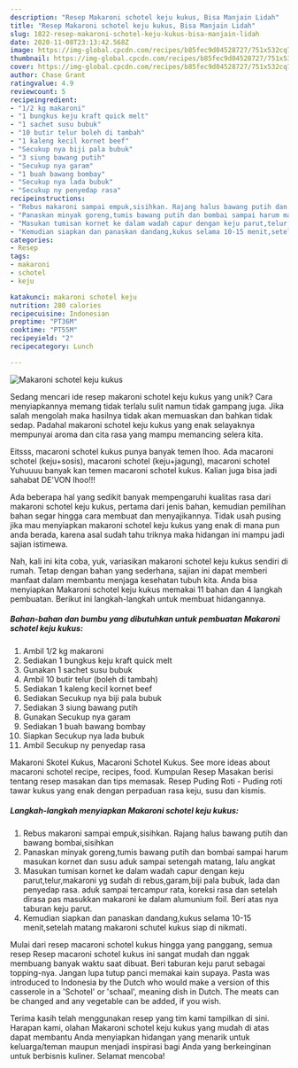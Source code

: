 ```yaml
---
description: "Resep Makaroni schotel keju kukus, Bisa Manjain Lidah"
title: "Resep Makaroni schotel keju kukus, Bisa Manjain Lidah"
slug: 1822-resep-makaroni-schotel-keju-kukus-bisa-manjain-lidah
date: 2020-11-08T23:13:42.568Z
image: https://img-global.cpcdn.com/recipes/b85fec9d04528727/751x532cq70/makaroni-schotel-keju-kukus-foto-resep-utama.jpg
thumbnail: https://img-global.cpcdn.com/recipes/b85fec9d04528727/751x532cq70/makaroni-schotel-keju-kukus-foto-resep-utama.jpg
cover: https://img-global.cpcdn.com/recipes/b85fec9d04528727/751x532cq70/makaroni-schotel-keju-kukus-foto-resep-utama.jpg
author: Chase Grant
ratingvalue: 4.9
reviewcount: 5
recipeingredient:
- "1/2 kg makaroni"
- "1 bungkus keju kraft quick melt"
- "1 sachet susu bubuk"
- "10 butir telur boleh di tambah"
- "1 kaleng kecil kornet beef"
- "Secukup nya biji pala bubuk"
- "3 siung bawang putih"
- "Secukup nya garam"
- "1 buah bawang bombay"
- "Secukup nya lada bubuk"
- "Secukup ny penyedap rasa"
recipeinstructions:
- "Rebus makaroni sampai empuk,sisihkan. Rajang halus bawang putih dan bawang bombai,sisihkan"
- "Panaskan minyak goreng,tumis bawang putih dan bombai sampai harum masukan kornet dan susu aduk sampai setengah matang, lalu angkat"
- "Masukan tumisan kornet ke dalam wadah capur dengan keju parut,telur,makaroni yg sudah di rebus,garam,biji pala bubuk, lada dan penyedap rasa. aduk sampai tercampur rata, koreksi rasa dan setelah dirasa pas masukkan makaroni ke dalam alumunium foil. Beri atas nya taburan keju parut."
- "Kemudian siapkan dan panaskan dandang,kukus selama 10-15 menit,setelah matang makaroni schutel kukus siap di nikmati."
categories:
- Resep
tags:
- makaroni
- schotel
- keju

katakunci: makaroni schotel keju 
nutrition: 280 calories
recipecuisine: Indonesian
preptime: "PT36M"
cooktime: "PT55M"
recipeyield: "2"
recipecategory: Lunch

---
```



![Makaroni schotel keju kukus](https://img-global.cpcdn.com/recipes/b85fec9d04528727/751x532cq70/makaroni-schotel-keju-kukus-foto-resep-utama.jpg)

Sedang mencari ide resep makaroni schotel keju kukus yang unik? Cara menyiapkannya memang tidak terlalu sulit namun tidak gampang juga. Jika salah mengolah maka hasilnya tidak akan memuaskan dan bahkan tidak sedap. Padahal makaroni schotel keju kukus yang enak selayaknya mempunyai aroma dan cita rasa yang mampu memancing selera kita.

Eitsss, macaroni schotel kukus punya banyak temen lhoo. Ada macaroni schotel (keju+sosis), macaroni schotel (keju+jagung), macaroni schotel Yuhuuuu banyak kan temen macaroni schotel kukus. Kalian juga bisa jadi sahabat DE&#39;VON lhoo!!!

Ada beberapa hal yang sedikit banyak mempengaruhi kualitas rasa dari makaroni schotel keju kukus, pertama dari jenis bahan, kemudian pemilihan bahan segar hingga cara membuat dan menyajikannya. Tidak usah pusing jika mau menyiapkan makaroni schotel keju kukus yang enak di mana pun anda berada, karena asal sudah tahu triknya maka hidangan ini mampu jadi sajian istimewa.


Nah, kali ini kita coba, yuk, variasikan makaroni schotel keju kukus sendiri di rumah. Tetap dengan bahan yang sederhana, sajian ini dapat memberi manfaat dalam membantu menjaga kesehatan tubuh kita. Anda bisa menyiapkan Makaroni schotel keju kukus memakai 11 bahan dan 4 langkah pembuatan. Berikut ini langkah-langkah untuk membuat hidangannya.

<!--inarticleads1-->

##### Bahan-bahan dan bumbu yang dibutuhkan untuk pembuatan Makaroni schotel keju kukus:

1. Ambil 1/2 kg makaroni
1. Sediakan 1 bungkus keju kraft quick melt
1. Gunakan 1 sachet susu bubuk
1. Ambil 10 butir telur (boleh di tambah)
1. Sediakan 1 kaleng kecil kornet beef
1. Sediakan Secukup nya biji pala bubuk
1. Sediakan 3 siung bawang putih
1. Gunakan Secukup nya garam
1. Sediakan 1 buah bawang bombay
1. Siapkan Secukup nya lada bubuk
1. Ambil Secukup ny penyedap rasa


Makaroni Skotel Kukus, Macaroni Schotel Kukus. See more ideas about macaroni schotel recipe, recipes, food. Kumpulan Resep Masakan berisi tentang resep masakan dan tips memasak. Resep Puding Roti - Puding roti tawar kukus yang enak dengan perpaduan rasa keju, susu dan kismis. 

<!--inarticleads2-->

##### Langkah-langkah menyiapkan Makaroni schotel keju kukus:

1. Rebus makaroni sampai empuk,sisihkan. Rajang halus bawang putih dan bawang bombai,sisihkan
1. Panaskan minyak goreng,tumis bawang putih dan bombai sampai harum masukan kornet dan susu aduk sampai setengah matang, lalu angkat
1. Masukan tumisan kornet ke dalam wadah capur dengan keju parut,telur,makaroni yg sudah di rebus,garam,biji pala bubuk, lada dan penyedap rasa. aduk sampai tercampur rata, koreksi rasa dan setelah dirasa pas masukkan makaroni ke dalam alumunium foil. Beri atas nya taburan keju parut.
1. Kemudian siapkan dan panaskan dandang,kukus selama 10-15 menit,setelah matang makaroni schutel kukus siap di nikmati.


Mulai dari resep macaroni schotel kukus hingga yang panggang, semua resep Resep macaroni schotel kukus ini sangat mudah dan nggak membuang banyak waktu saat dibuat. Beri taburan keju parut sebagai topping-nya. Jangan lupa tutup panci memakai kain supaya. Pasta was introduced to Indonesia by the Dutch who would make a version of this casserole in a &#39;Schotel&#39; or &#39;schaal&#39;, meaning dish in Dutch. The meats can be changed and any vegetable can be added, if you wish. 

Terima kasih telah menggunakan resep yang tim kami tampilkan di sini. Harapan kami, olahan Makaroni schotel keju kukus yang mudah di atas dapat membantu Anda menyiapkan hidangan yang menarik untuk keluarga/teman maupun menjadi inspirasi bagi Anda yang berkeinginan untuk berbisnis kuliner. Selamat mencoba!
